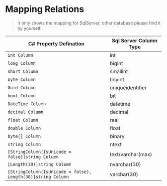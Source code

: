 Mapping Relations
==========

>It only shows the mapping for SqlServer, other database please find it by yourself.

| C# Property Defination                                         | Sql Server Column Type |
| -------------------------------------------------------------- | ---------------------- |
| ``int Column``                                                 | int                    |
| ``long Column``                                                | bigint                 |
| ``short Column``                                               | smallint               |
| ``byte Column``                                                | tinyint                |
| ``Guid Column``                                                | uniqueidentifier       |
| ``bool Column``                                                | bit                    |
| ``DateTime Column``                                            | datetime               |
| ``decimal Column``                                             | decimal                |
| ``float Column``                                               | real                   |
| ``double Column``                                              | float                  |
| ``byte[] Column``                                              | binary                 |
| ``string Column``                                              | ntext                  |
| ``[StringColumn(IsUnicode = false)]string Column``             | text/varchar(max)      |
| ``[Length(30)]string Column``                                  | nvarchar(30)           |
| ``[StringColumn(IsUnicode = false), Length(30)]string Column`` | varchar(30)            |
